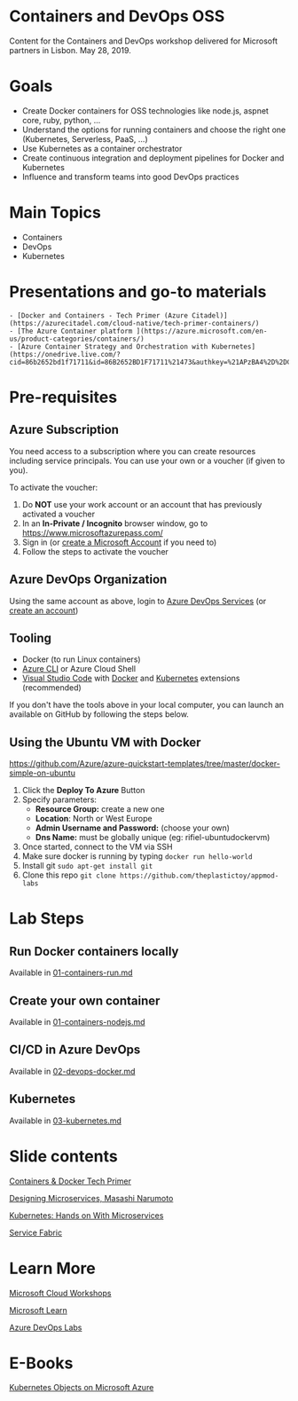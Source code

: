 # Containers and DevOps OSS 
Content for the Containers and DevOps workshop delivered for Microsoft partners in Lisbon. May 28, 2019.

# Goals

- Create Docker containers for OSS technologies like node.js, aspnet core, ruby, python, ...
- Understand the options for running containers and choose the right one (Kubernetes, Serverless, PaaS, ...)
- Use Kubernetes as a container orchestrator
- Create continuous integration and deployment pipelines for Docker and Kubernetes
- Influence and transform teams into good DevOps practices

# Main Topics
- Containers
- DevOps
- Kubernetes


# Presentations and go-to materials
    - [Docker and Containers - Tech Primer (Azure Citadel)](https://azurecitadel.com/cloud-native/tech-primer-containers/)
    - [The Azure Container platform ](https://azure.microsoft.com/en-us/product-categories/containers/)
    - [Azure Container Strategy and Orchestration with Kubernetes](https://onedrive.live.com/?cid=86b2652bd1f71711&id=86B2652BD1F71711%21473&authkey=%21APzBA4%2D%2DC1ChiyU)

# Pre-requisites

## Azure Subscription

You need access to a subscription where you can create resources including service principals. You can use your own or a voucher (if given to you).

To activate the voucher:

1. Do **NOT** use your work account or an account that has previously activated a voucher
2. In an **In-Private / Incognito** browser window, go to <https://www.microsoftazurepass.com/>  
3. Sign in (or [create a Microsoft Account](https://account.microsoft.com/account?lang=en-us) if you need to)
4. Follow the steps to activate the voucher

## Azure DevOps Organization 

Using the same account as above, login to [Azure DevOps Services](https://azure.microsoft.com/en-us/services/devops/) (or [create an account](https://azure.microsoft.com/en-us/services/devops/))

## Tooling

* Docker (to run Linux containers)
* [Azure CLI](https://docs.microsoft.com/en-us/cli/azure/install-azure-cli?view=azure-cli-latest) or Azure Cloud Shell
* [Visual Studio Code](https://code.visualstudio.com/) with [Docker](https://marketplace.visualstudio.com/items?itemName=PeterJausovec.vscode-docker) and [Kubernetes](https://marketplace.visualstudio.com/items?itemName=ms-kubernetes-tools.vscode-kubernetes-tools) extensions (recommended)

If you don't have the tools above in your local computer, you can launch an available on GitHub by following the steps below.

## Using the Ubuntu VM with Docker

https://github.com/Azure/azure-quickstart-templates/tree/master/docker-simple-on-ubuntu

1. Click the **Deploy To Azure** Button
2. Specify parameters:
    - **Resource Group:** create a new one
    - **Location**: North or West Europe
    - **Admin Username and Password:** (choose your own)
    - **Dns Name:** must be globally unique (eg: rifiel-ubuntudockervm)
3. Once started, connect to the VM via SSH
4. Make sure docker is running by typing `docker run hello-world`
5. Install git `sudo apt-get install git`
6. Clone this repo `git clone https://github.com/theplastictoy/appmod-labs`

# Lab Steps

## Run Docker containers locally

Available in [01-containers-run.md](../01-containers-run.md)

## Create your own container

Available in [01-containers-nodejs.md](01-containers-nodejs.md)

## CI/CD in Azure DevOps

Available in [02-devops-docker.md](02-devops-docker.md)

## Kubernetes

Available in [03-kubernetes.md](03-kubernetes.md)

# Slide contents

[Containers & Docker Tech Primer](https://azurecitadel.com/cloud-native/tech-primer-containers/)

[Designing Microservices, Masashi Narumoto](https://www.slideshare.net/masashin/designing-microservices)

[Kubernetes: Hands on With Microservices](https://azurecitadel.com/cloud-native/kubernetes/)

[Service Fabric](https://docs.microsoft.com/en-us/azure/service-fabric/)

# Learn More

[Microsoft Cloud Workshops](https://github.com/Microsoft/MCW)

[Microsoft Learn](https://docs.microsoft.com/en-us/learn/)

[Azure DevOps Labs](https://www.azuredevopslabs.com/)

# E-Books

[Kubernetes Objects on Microsoft Azure](https://azure.microsoft.com/en-us/resources/kubernetes-objects-on-microsoft-azure/en-us/)

